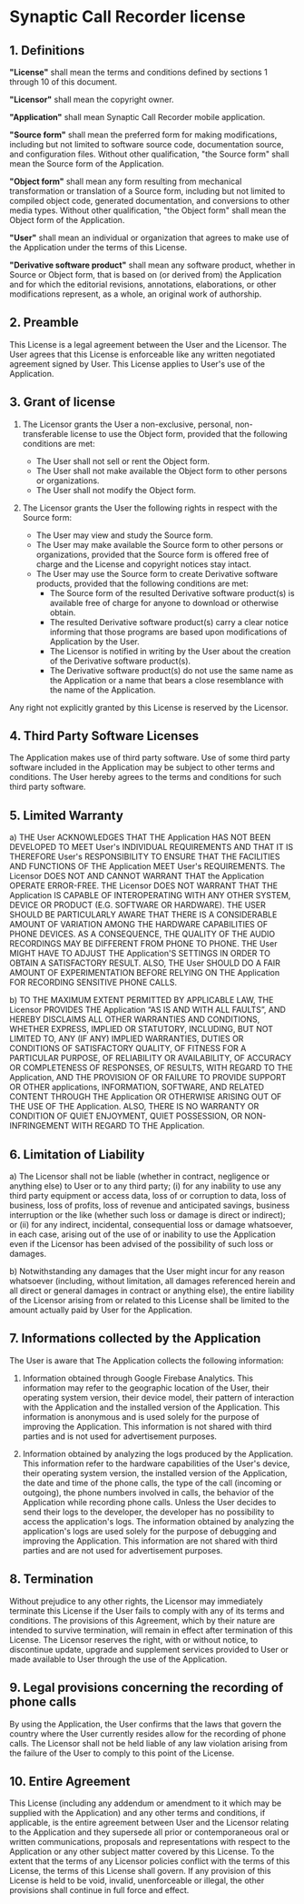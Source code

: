 Synaptic Call Recorder license
==============================

1\. Definitions
--------------

**"License"** shall mean the terms and conditions defined by sections 1
through 10 of this document.

**"Licensor"** shall mean the copyright owner.

**"Application"** shall mean Synaptic Call Recorder mobile application.

**"Source form"** shall mean the preferred form for making
modifications, including but not limited to software source code,
documentation source, and configuration files. Without other qualification, "the Source form" shall mean the Source form of the Application.

**"Object form"** shall mean any form resulting from mechanical
transformation or translation of a Source form, including but not
limited to compiled object code, generated documentation, and
conversions to other media types. Without other qualification, "the Object form" shall mean the Object form of the Application.

**"User"** shall mean an individual or organization that agrees to make
use of the Application under the terms of this License.

**"Derivative software product"** shall mean any software product,
whether in Source or Object form, that is based on (or derived from) the
Application and for which the editorial revisions, annotations,
elaborations, or other modifications represent, as a whole, an original
work of authorship.

2\. Preamble
-----------

This License is a legal agreement between the User and the Licensor. The
User agrees that this License is enforceable like any written negotiated
agreement signed by User. This License applies to User's use of the
Application.

3\. Grant of license
-------------------
1. The Licensor grants the User a non-exclusive, personal, non-transferable license to use the Object form, provided that the following conditions are met:
	- The User shall not sell or rent the Object form.
	- The User shall not make available the Object form to other persons or organizations.
	- The User shall not modify the Object form.

2. The Licensor grants the User the following rights in respect with the Source form:
	- The User may view and study the Source form.
	- The User may make available the Source form to other persons or organizations, provided that the Source form is offered free of charge and the License and copyright notices stay intact.
	- The User may use the Source form to create Derivative software products, provided that the following conditions are met: 
	    - The Source form of the resulted Derivative software product(s) is available free of charge for anyone to download or otherwise obtain.
	    - The resulted Derivative software product(s) carry a clear notice informing that those programs are based upon modifications of Application by the User.
	    - The Licensor is notified in writing by the User about the creation of the Derivative software product(s).
	    - The Derivative software product(s) do not use the same name as the Application or a name that bears a close resemblance with the name of the Application.  

Any right not explicitly granted by this License is reserved by the Licensor.	    


4\. Third Party Software Licenses
--------------------------------

The Application makes use of third party software. Use of some third
party software included in the Application may be subject to other terms
and conditions. The User hereby agrees to the terms and conditions for
such third party software.

5\. Limited Warranty
-------------------

​a) THE User ACKNOWLEDGES THAT THE Application HAS NOT BEEN DEVELOPED TO
MEET User's INDIVIDUAL REQUIREMENTS AND THAT IT IS THEREFORE User's
RESPONSIBILITY TO ENSURE THAT THE FACILITIES AND FUNCTIONS OF THE
Application MEET User's REQUIREMENTS. The Licensor DOES NOT AND CANNOT
WARRANT THAT the Application OPERATE ERROR-FREE. THE Licensor DOES NOT
WARRANT THAT THE Application IS CAPABLE OF INTEROPERATING WITH ANY OTHER
SYSTEM, DEVICE OR PRODUCT (E.G. SOFTWARE OR HARDWARE). THE USER SHOULD
BE PARTICULARLY AWARE THAT THERE IS A CONSIDERABLE AMOUNT OF VARIATION
AMONG THE HARDWARE CAPABILITIES OF PHONE DEVICES. AS A CONSEQUENCE, THE
QUALITY OF THE AUDIO RECORDINGS MAY BE DIFFERENT FROM PHONE TO PHONE.
THE User MIGHT HAVE TO ADJUST THE Application'S SETTINGS IN ORDER TO
OBTAIN A SATISFACTORY RESULT. ALSO, THE User SHOULD DO A FAIR AMOUNT OF
EXPERIMENTATION BEFORE RELYING ON THE Application FOR RECORDING
SENSITIVE PHONE CALLS.

​b) TO THE MAXIMUM EXTENT PERMITTED BY APPLICABLE LAW, THE Licensor
PROVIDES THE Application “AS IS AND WITH ALL FAULTS”, AND HEREBY
DISCLAIMS ALL OTHER WARRANTIES AND CONDITIONS, WHETHER EXPRESS, IMPLIED
OR STATUTORY, INCLUDING, BUT NOT LIMITED TO, ANY (IF ANY) IMPLIED
WARRANTIES, DUTIES OR CONDITIONS OF SATISFACTORY QUALITY, OF FITNESS FOR
A PARTICULAR PURPOSE, OF RELIABILITY OR AVAILABILITY, OF ACCURACY OR
COMPLETENESS OF RESPONSES, OF RESULTS, WITH REGARD TO THE Application,
AND THE PROVISION OF OR FAILURE TO PROVIDE SUPPORT OR OTHER
applications, INFORMATION, SOFTWARE, AND RELATED CONTENT THROUGH THE
Application OR OTHERWISE ARISING OUT OF THE USE OF THE Application.
ALSO, THERE IS NO WARRANTY OR CONDITION OF QUIET ENJOYMENT, QUIET
POSSESSION, OR NON-INFRINGEMENT WITH REGARD TO THE Application.

6\. Limitation of Liability
--------------------------

​a) The Licensor shall not be liable (whether in contract, negligence or
anything else) to User or to any third party; (i) for any inability to
use any third party equipment or access data, loss of or corruption to
data, loss of business, loss of profits, loss of revenue and anticipated
savings, business interruption or the like (whether such loss or damage
is direct or indirect); or (ii) for any indirect, incidental,
consequential loss or damage whatsoever, in each case, arising out of
the use of or inability to use the Application even if the Licensor has
been advised of the possibility of such loss or damages.

​b) Notwithstanding any damages that the User might incur for any reason
whatsoever (including, without limitation, all damages referenced herein
and all direct or general damages in contract or anything else), the
entire liability of the Licensor arising from or related to this License
shall be limited to the amount actually paid by User for the
Application.

7\. Informations collected by the Application
-------------------------------------------------------------

The User is aware that The Application collects the following
information:

1.  Information obtained through Google Firebase Analytics. This
    information may refer to the geographic location of the User, their
    operating system version, their device model, their pattern of
    interaction with the Application and the installed version of the
    Application. This information is anonymous and is used solely for
    the purpose of improving the Application. This information is not
    shared with third parties and is not used for advertisement
    purposes.

2.  Information obtained by analyzing the logs produced by the
    Application. This information refer to the hardware capabilities of
    the User's device, their operating system version, the installed
    version of the Application, the date and time of the phone calls,
    the type of the call (incoming or outgoing), the phone numbers
    involved in calls, the behavior of the Application while recording
    phone calls. Unless the User decides to send their logs to the developer, the developer has no possibility
    to access the application's logs. The information obtained by
    analyzing the application's logs are used solely for the purpose of
    debugging and improving the Application. This information are not
    shared with third parties and are not used for advertisement
    purposes.

8\. Termination
--------------

Without prejudice to any other rights, the Licensor may immediately
terminate this License if the User fails to comply with any of its terms
and conditions. The provisions of this Agreement, which by their nature
are intended to survive termination, will remain in effect after
termination of this License. The Licensor reserves the right, with or
without notice, to discontinue update, upgrade and supplement services
provided to User or made available to User through the use of the
Application.


9\. Legal provisions concerning the recording of phone calls
------------------------------------------------------------

By using the Application, the User confirms that the laws that govern
the country where the User currently resides allow for the recording of
phone calls. The Licensor shall not be held liable of any law violation
arising from the failure of the User to comply to this point of the License.

10\. Entire Agreement
--------------------

This License (including any addendum or amendment to it which may be
supplied with the Application) and any other terms and conditions, if
applicable, is the entire agreement between User and the Licensor relating
to the Application and they supersede all prior or contemporaneous oral
or written communications, proposals and representations with respect to
the Application or any other subject matter covered by this License. To
the extent that the terms of any Licensor policies conflict with the terms
of this License, the terms of this License shall govern. If any
provision of this License is held to be void, invalid, unenforceable or
illegal, the other provisions shall continue in full force and effect.